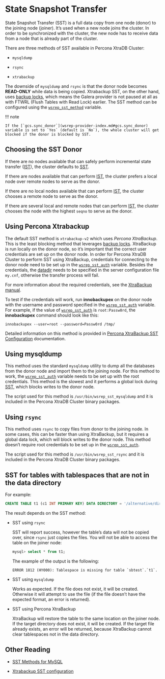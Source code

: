 # State Snapshot Transfer

State Snapshot Transfer (SST) is a full data copy from one node (donor)
to the joining node (joiner).
It’s used when a new node joins the cluster.
In order to be synchronized with the cluster,
the new node has to receive data from a node
that is already part of the cluster.

There are three methods of SST available in Percona XtraDB Cluster:

* ``mysqldump``

* ``rsync``

* ``xtrabackup``

The downside of `mysqldump` and `rsync` is that
the donor node becomes **READ-ONLY** while data is being copied.
Xtrabackup SST, on the other hand, uses [backup locks](https://www.percona.com/doc/percona-server/5.7/management/backup_locks.html),
which means the Galera provider is not paused at all as with FTWRL
(Flush Tables with Read Lock) earlier.
The SST method can be configured
using the [`wsrep_sst_method`](../wsrep-system-index.md#wsrep_sst_method) variable.

!!! note 

    If the [`gcs.sync_donor`](wsrep-provider-index.md#gcs.sync_donor) variable is set to `Yes` (default is `No`), the whole cluster will get blocked if the donor is blocked by SST.

## Choosing the SST Donor

If there are no nodes available
that can safely perform incremental state transfer ([IST](../glossary.md#ist)),
the cluster defaults to [SST](../glossary.md#sst).

If there are nodes available that can perform [IST](../glossary.md#ist),
the cluster prefers a local node over remote nodes to serve as the donor.

If there are no local nodes available that can perform [IST](../glossary.md#ist),
the cluster chooses a remote node to serve as the donor.

If there are several local and remote nodes that can perform [IST](../glossary.md#ist),
the cluster chooses the node with the highest `seqno` to serve as the donor.

## Using Percona Xtrabackup

The default SST method is `xtrabackup-v2` which uses *Percona XtraBackup*.
This is the least blocking method that leverages [backup locks](https://www.percona.com/doc/percona-server/5.7/management/backup_locks.html).
XtraBackup is run locally on the donor node,
so it’s important that the correct user credentials
are set up on the donor node.
In order for Percona XtraDB Cluster to perform SST using XtraBackup,
credentials for connecting to the donor node need to be set up
in the [`wsrep_sst_auth`](../wsrep-system-index.md#wsrep_sst_auth) variable.
Besides the credentials, the [datadir](../glossary.md#datadir) needs to be specified
in the server configuration file `my.cnf`,
otherwise the transfer process will fail.

For more information about the required credentials,
see the [XtraBackup manual](https://www.percona.com/doc/percona-xtrabackup/2.4/using_xtrabackup/privileges.html#permissions-and-privileges-needed).

To test if the credentials will work,
run **innobackupex** on the donor node with the username and password
specified in the [`wsrep_sst_auth`](../wsrep-system-index.md#wsrep_sst_auth) variable.
For example, if the value of [`wsrep_sst_auth`](../wsrep-system-index.md#wsrep_sst_auth) is `root:Passw0rd`,
the **innobackupex** command should look like this:

```shell
innobackupex --user=root --password=Passw0rd /tmp/
```

Detailed information on this method
is provided in [Percona XtraBackup SST Configuration](xtrabackup_sst.md#xtrabackup-sst) documentation.

## Using mysqldump

This method uses the standard ``mysqldump`` utility
to dump all the databases from the donor node
and import them to the joining node.
For this method to work, the [`wsrep_sst_auth`](../wsrep-system-index.md#wsrep_sst_auth) variable needs to be set up with the root credentials.
This method is the slowest and it performs a global lock during [SST](../glossary.md#sst), which blocks writes to the donor node.

The script used for this method is `/usr/bin/wsrep_sst_mysqldump`
and it is included in the Percona XtraDB Cluster binary packages.

## Using `rsync`

This method uses ``rsync`` to copy files from donor to the joining node.
In some cases, this can be faster than using XtraBackup,
but it requires a global data lock, which will block writes to the donor node.
This method doesn’t require root credentials to be set up
in the [`wsrep_sst_auth`](../wsrep-system-index.md#wsrep_sst_auth).

The script used for this method is `/usr/bin/wsrep_sst_rsync`
and it is included in the Percona XtraDB Cluster binary packages.

## SST for tables with tablespaces that are not in the data directory

For example:

```sql
CREATE TABLE t1 (c1 INT PRIMARY KEY) DATA DIRECTORY = '/alternative/directory';
```

The result depends on the SST method:

* SST using `rsync`

  SST will report success, however the table’s data will not be copied over,
  since `rsync` just copies the files.
  You will not be able to access the table on the joiner node:

  ```sql
  mysql> select * from t1;
  ```

  The example of the output is the following:

  ```text
  ERROR 1812 (HY000): Tablespace is missing for table `sbtest`.`t1`.
  ```

* SST using `mysqldump`

  Works as expected.
  If the file does not exist, it will be created.
  Otherwise it will attempt to use the file
  (if the file doesn’t have the expected format, an error is returned).

* SST using Percona XtraBackup

  XtraBackup will restore the table to the same location on the joiner node.
  If the target directory does not exist, it will be created.
  If the target file already exists, an error will be returned,
  because XtraBackup cannot clear tablespaces not in the data directory.

## Other Reading

* [SST Methods for MySQL](https://galeracluster.com/library/documentation/sst.html#state-snapshot-transfers)

* [Xtrabackup SST configuration](xtrabackup_sst.md#xtrabackup-sst)
